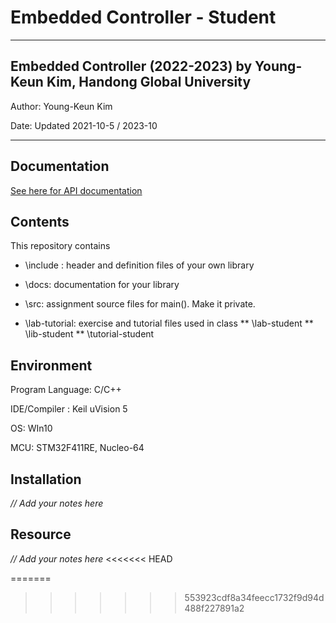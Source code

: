 # Embedded Controller - Student



---

## Embedded Controller (2022-2023) by Young-Keun Kim, Handong Global University 

Author:  Young-Keun Kim

Date:  Updated 2021-10-5 / 2023-10



---






## Documentation

[See here for API documentation ](./docs/EC_HAL_Documentation.md)



## Contents

This repository contains

* \include : header and definition files of your own library
* \docs: documentation for your library

* \src: assignment source files for main().  Make it private.

* \lab-tutorial: exercise and tutorial files used in class
** \lab-student
** \lib-student
** \tutorial-student



## Environment

Program Language: C/C++

IDE/Compiler : Keil uVision 5

OS: WIn10

MCU:  STM32F411RE, Nucleo-64



## Installation

_// Add your notes here_



## Resource

_// Add your notes here_
<<<<<<< HEAD







=======
>>>>>>> 553923cdf8a34feecc1732f9d94d488f227891a2
